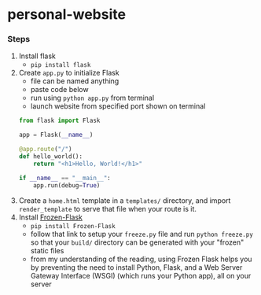 # personal-website

### Steps

1. Install flask
    - `pip install flask`
2. Create `app.py` to initialize Flask
    - file can be named anything
    - paste code below
    - run using `python app.py` from terminal
    - launch website from specified port shown on terminal
    ```python
    from flask import Flask

    app = Flask(__name__)

    @app.route("/")
    def hello_world():
        return "<h1>Hello, World!</h1>"

    if __name__ == "__main__":
        app.run(debug=True)
    ```
3. Create a `home.html` template in a `templates/` directory, and import `render_template` to serve that file when your route is it.
4. Install [Frozen-Flask](https://pythonhosted.org/Frozen-Flask/)
    - `pip install Frozen-Flask`
    - follow that link to setup your `freeze.py` file and run `python freeze.py` so that your `build/` directory can be generated with your "frozen" static files
    - from my understanding of the reading, using Frozen Flask helps you by preventing the need to install Python, Flask, and a Web Server Gateway Interface (WSGI) (which runs your Python app), all on your server
